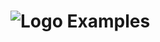 # ![Logo](https://github.com/xiaopansky/Examples/raw/master/res/drawable-mdpi/ic_launcher.png) Examples
